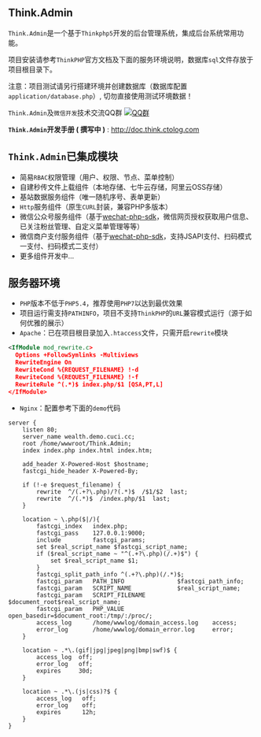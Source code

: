 Think.Admin
---

`Think.Admin`是一个基于`Thinkphp5`开发的后台管理系统，集成后台系统常用功能。

项目安装请参考`ThinkPHP`官方文档及下面的服务环境说明，数据库`sql`文件存放于项目根目录下。

注意：项目测试请另行搭建环境并创建数据库（数据库配置`application/database.php`）, 切勿直接使用测试环境数据！

`Think.Admin`及`微信开发`技术交流QQ群
[![QQ群](http://pub.idqqimg.com/wpa/images/group.png "QQ群")](http://shang.qq.com/wpa/qunwpa?idkey=ae25cf789dafbef62e50a980ffc31242f150bc61a61164458216dd98c411832a)

**`Think.Admin`开发手册 ( 撰写中 )** : http://doc.think.ctolog.com

`Think.Admin`已集成模块
---
* 简易`RBAC`权限管理（用户、权限、节点、菜单控制）
* 自建秒传文件上载组件（本地存储、七牛云存储，阿里云OSS存储）
* 基站数据服务组件（唯一随机序号、表单更新）
* `Http`服务组件（原生`CURL`封装，兼容PHP多版本）
* 微信公众号服务组件（基于[wechat-php-sdk](https://github.com/zoujingli/wechat-php-sdk)，微信网页授权获取用户信息、已关注粉丝管理、自定义菜单管理等等）
* 微信商户支付服务组件（基于[wechat-php-sdk](https://github.com/zoujingli/wechat-php-sdk)，支持JSAPI支付、扫码模式一支付、扫码模式二支付）
* 更多组件开发中...


服务器环境
---
* `PHP`版本不低于`PHP5.4`，推荐使用`PHP7`以达到最优效果
* 项目运行需支持`PATHINFO`，项目不支持`ThinkPHP`的`URL`兼容模式运行（源于如何优雅的展示）
* `Apache`：已在项目根目录加入`.htaccess`文件，只需开启`rewrite`模块

```xml
<IfModule mod_rewrite.c>
  Options +FollowSymlinks -Multiviews
  RewriteEngine On
  RewriteCond %{REQUEST_FILENAME} !-d
  RewriteCond %{REQUEST_FILENAME} !-f
  RewriteRule ^(.*)$ index.php/$1 [QSA,PT,L]
</IfModule>
```

* `Nginx`：配置参考下面的`demo`代码

```
server {
	listen 80;
	server_name wealth.demo.cuci.cc;
	root /home/wwwroot/Think.Admin;
	index index.php index.html index.htm;
	
	add_header X-Powered-Host $hostname;
	fastcgi_hide_header X-Powered-By;
	
	if (!-e $request_filename) {
		rewrite  ^/(.+?\.php)/?(.*)$  /$1/$2  last;
		rewrite  ^/(.*)$  /index.php/$1  last;
	}
	
	location ~ \.php($|/){
		fastcgi_index   index.php;
		fastcgi_pass    127.0.0.1:9000;
		include         fastcgi_params;
		set $real_script_name $fastcgi_script_name;
		if ($real_script_name ~ "^(.+?\.php)(/.+)$") {
			set $real_script_name $1;
		}
		fastcgi_split_path_info ^(.+?\.php)(/.*)$;
		fastcgi_param   PATH_INFO               $fastcgi_path_info;
		fastcgi_param   SCRIPT_NAME             $real_script_name;
		fastcgi_param   SCRIPT_FILENAME         $document_root$real_script_name;
		fastcgi_param   PHP_VALUE               open_basedir=$document_root:/tmp/:/proc/;
		access_log      /home/wwwlog/domain_access.log    access;
		error_log       /home/wwwlog/domain_error.log     error;
	}
	
	location ~ .*\.(gif|jpg|jpeg|png|bmp|swf)$ {
		access_log  off;
		error_log   off;
		expires     30d;
	}
	
	location ~ .*\.(js|css)?$ {
		access_log   off;
		error_log    off;
		expires      12h;
	}
}
```
